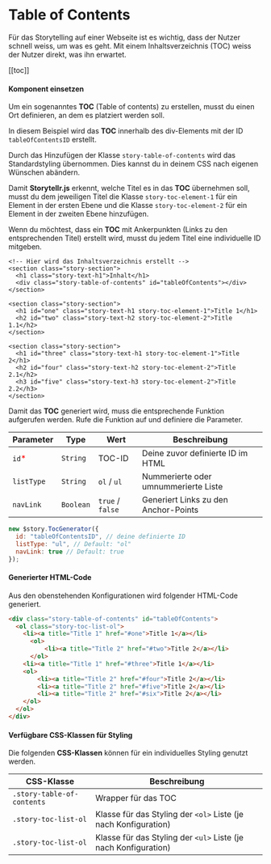 # Table of Contents
Für das Storytelling auf einer Webseite ist es wichtig, dass der Nutzer schnell weiss, um was es geht. Mit einem Inhaltsverzeichnis (TOC)
weiss der Nutzer direkt, was ihn erwartet.

[[toc]]

#### Komponent einsetzen
Um ein sogenanntes **TOC** (Table of contents) zu erstellen, musst du einen Ort definieren, an dem es platziert werden soll.

In diesem Beispiel wird das **TOC** innerhalb des div-Elements mit der ID `tableOfContentsID` erstellt.

Durch das Hinzufügen der Klasse `story-table-of-contents` wird das Standardstyling übernommen. Dies kannst du
in deinem CSS nach eigenen Wünschen abändern.

Damit **Storytellr.js** erkennt, welche Titel es in das **TOC** übernehmen soll, musst du dem jeweiligen Titel die Klasse
`story-toc-element-1` für ein Element in der ersten Ebene und die Klasse `story-toc-element-2` für ein Element in der zweiten Ebene hinzufügen.

Wenn du möchtest, dass ein **TOC** mit Ankerpunkten (Links zu den entsprechenden Titel) erstellt wird, musst du jedem Titel eine individuelle ID mitgeben.
```html{4,8-9,13-15}
<!-- Hier wird das Inhaltsverzeichnis erstellt -->
<section class="story-section">
  <h1 class="story-text-h1">Inhalt</h1>
  <div class="story-table-of-contents" id="tableOfContents"></div>
</section>
 
<section class="story-section">
  <h1 id="one" class="story-text-h1 story-toc-element-1">Title 1</h1>
  <h2 id="two" class="story-text-h2 story-toc-element-2">Title 1.1</h2>
</section>

<section class="story-section">
  <h1 id="three" class="story-text-h1 story-toc-element-1">Title 2</h1>
  <h2 id="four" class="story-text-h2 story-toc-element-2">Title 2.1</h2>
  <h3 id="five" class="story-text-h3 story-toc-element-2">Title 2.2</h3>
</section>
```

Damit das **TOC** generiert wird, muss die entsprechende Funktion aufgerufen werden. Rufe die Funktion auf und definiere die Parameter.

| Parameter        | Type     | Wert  | Beschreibung
| ------------- | ------------- | ------------- |------------- |
| `id`<span style="color:red">*</span> | `String` | TOC-ID| Deine zuvor definierte ID im HTML |
| `listType`      |  `String`  | `ol` / `ul` | Nummerierte  oder umnummerierte Liste |
| `navLink` | `Boolean`  |  `true` / `false` | Generiert Links zu den Anchor-Points |

```js
new $story.TocGenerator({
  id: "tableOfContentsID", // deine definierte ID
  listType: "ul", // Default: "ol" 
  navLink: true // Default: true
});
```

#### Generierter HTML-Code
Aus den obenstehenden Konfigurationen wird folgender HTML-Code generiert.
```html
<div class="story-table-of-contents" id="tableOfContents">
  <ol class="story-toc-list-ol">
    <li><a title="Title 1" href="#one">Title 1</a></li>
      <ol>
          <li><a title="Title 2" href="#two">Title 2</a></li>
      </ol>
    <li><a title="Title 1" href="#three">Title 1</a></li>
    <ol>
        <li><a title="Title 2" href="#four">Title 2</a></li>
        <li><a title="Title 2" href="#five">Title 2</a></li>
        <li><a title="Title 2" href="#six">Title 2</a></li>
    </ol>
  </ol>
</div>
```

#### Verfügbare CSS-Klassen für Styling
Die folgenden **CSS-Klassen** können für ein individuelles Styling genutzt werden.

| CSS-Klasse | Beschreibung |
| ------------- | ------------- |
| `.story-table-of-contents` | Wrapper für das TOC |
| `.story-toc-list-ol` | Klasse für das Styling der `<ol>` Liste (je nach Konfiguration) |
| `.story-toc-list-ol` | Klasse für das Styling der `<ul>` Liste (je nach Konfiguration)|
